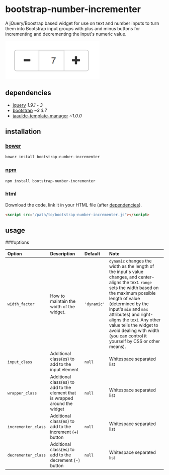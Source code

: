 # bootstrap-number-incrementer

A jQuery/Boostrap based widget for use on text and number inputs to turn them into Bootstrap input groups with plus and minus buttons for incrementing and decrementing the input's numeric value.

![screenshot](docs/images/screenshot_1.png)

## dependencies
 * [jquery](https://jquery.com) _1.9.1_ - _3_
 * [bootstrap](https://getbootstrap.com) _~3.3.7_
 * [jaaulde-template-manager](https://github.com/JAAulde/template-manager) _~1.0.0_

## installation
### [bower](http://bower.io)
````bash
bower install bootstrap-number-incrementer
````

### [npm](https://www.npmjs.com)
````bash
npm install bootstrap-number-incrementer
````

### html
Download the code, link it in your HTML file (after [dependencies](#dependencies)).
````html
<script src="/path/to/bootstrap-number-incrementer.js"></script>
````

## usage
###options

|Option|Description|Default|Note|
|:-----|:----------|:------|:---|
|`width_factor`|How to maintain the width of the widget.|`'dynamic'`|`dynamic` changes the width as the length of the input's value changes, and center-aligns the text. `range` sets the width based on the maximum possible length of value (determined by the input's `min` and `max` attributes) and right-aligns the text. Any other value tells the widget to avoid dealing with width (you can control it yourself by CSS or other means).|
|`input_class`|Additional class(es) to add to the input element|`null`|Whitespace separated list|
|`wrapper_class`|Additional class(es) to add to the element that is wrapped around the widget|`null`|Whitespace separated list|
|`incrementer_class`|Additional class(es) to add to the increment (+) button|`null`|Whitespace separated list|
|`decrementer_class`|Additional class(es) to add to the decrement (-) button|`null`|Whitespace separated list|
